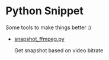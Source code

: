 # Python Snippet

Some tools to make things better :)

- [snapshot_ffmpeg.py](./snapshot_ffmpeg.py)

  Get snapshot based on video bitrate

